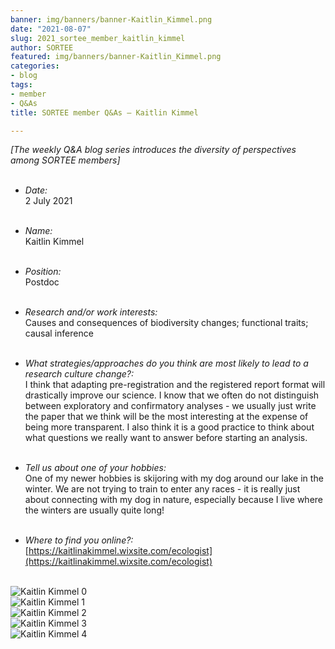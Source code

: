 ```yaml
---
banner: img/banners/banner-Kaitlin_Kimmel.png
date: "2021-08-07"
slug: 2021_sortee_member_kaitlin_kimmel
author: SORTEE
featured: img/banners/banner-Kaitlin_Kimmel.png
categories:
- blog
tags:
- member
- Q&As
title: SORTEE member Q&As – Kaitlin Kimmel

---
```



*[The weekly Q&A blog series introduces the diversity of perspectives among SORTEE members]*    
&nbsp;
&nbsp;

   * _Date:_   
2 July 2021   
&nbsp;

   * _Name:_   
Kaitlin Kimmel   
&nbsp;

   * _Position:_   
Postdoc   
&nbsp;

   * _Research and/or work interests:_   
Causes and consequences of biodiversity changes; functional traits; causal inference   
&nbsp;

   * _What strategies/approaches do you think are most likely to lead to a research culture change?:_   
I think that adapting pre-registration and the registered report format will drastically improve our science. I know that we often do not distinguish between exploratory and confirmatory analyses - we usually just write the paper that we think will be the most interesting at the expense of being more transparent. I also think it is a good practice to think about what questions we really want to answer before starting an analysis.  
&nbsp;

   * _Tell us about one of your hobbies:_   
One of my newer hobbies is skijoring with my dog around our lake in the winter. We are not trying to train to enter any races - it is really just about connecting with my dog in nature, especially because I live where the winters are usually quite long!   
&nbsp;

   * _Where to find you online?:_   
[https://kaitlinakimmel.wixsite.com/ecologist](https://kaitlinakimmel.wixsite.com/ecologist)   
&nbsp;
&nbsp;


![Kaitlin Kimmel 0](img/banner-Kaitlin_Kimmel.png)    
![Kaitlin Kimmel 1](blog/2021-08-07-2021_sortee_member_kaitlin_kimmel_files/banner-Kaitlin_Kimmel.png)    
![Kaitlin Kimmel 2](2021-08-07-2021_sortee_member_kaitlin_kimmel_files/banner-Kaitlin_Kimmel.png)    
![Kaitlin Kimmel 3](img/banners/banner-Kaitlin_Kimmel.png)  
![Kaitlin Kimmel 4](banners/banner-Kaitlin_Kimmel.png)  